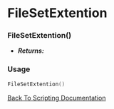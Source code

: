 # FileSetExtention

### FileSetExtention()
- ***Returns:*** 

### Usage

```Lua
FileSetExtention()
```


[Back To Scripting Documentation](../README.md)
